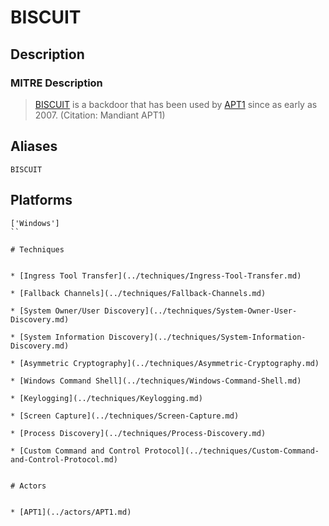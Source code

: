 
# BISCUIT

## Description

### MITRE Description

> [BISCUIT](https://attack.mitre.org/software/S0017) is a backdoor that has been used by [APT1](https://attack.mitre.org/groups/G0006) since as early as 2007. (Citation: Mandiant APT1)

## Aliases

```
BISCUIT
```

## Platforms

```
['Windows']
``

# Techniques


* [Ingress Tool Transfer](../techniques/Ingress-Tool-Transfer.md)

* [Fallback Channels](../techniques/Fallback-Channels.md)
    
* [System Owner/User Discovery](../techniques/System-Owner-User-Discovery.md)
    
* [System Information Discovery](../techniques/System-Information-Discovery.md)
    
* [Asymmetric Cryptography](../techniques/Asymmetric-Cryptography.md)
    
* [Windows Command Shell](../techniques/Windows-Command-Shell.md)
    
* [Keylogging](../techniques/Keylogging.md)
    
* [Screen Capture](../techniques/Screen-Capture.md)
    
* [Process Discovery](../techniques/Process-Discovery.md)
    
* [Custom Command and Control Protocol](../techniques/Custom-Command-and-Control-Protocol.md)
    

# Actors


* [APT1](../actors/APT1.md)

